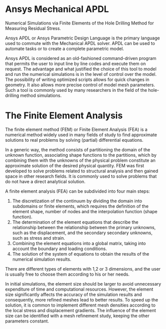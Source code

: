 # Ansys Mechanical APDL

Numerical Simulations via Finite Elements of the Hole Drilling Method for Measuring Residual Stress.

Ansys APDL or Ansys Parametric Design Language is the primary language used to commute with the Mechanical APDL solver. APDL can be used to automate tasks or to create a complete parametric model. 

Ansys APDL is considered as an old-fashioned command-driven program that permits the user to input line by line codes and execute them on request. The advantage and what justified the choice of this tool to model and run the numerical simulations is in the level of control over the model. The possibility of writing optimized scripts allows for quick changes in geometry. It also allows more precise control of model mesh parameters. Such a tool is commonly used by many researchers in the field of the hole-drilling method simulations.


# The Finite Element Analysis

The finite element method (FEM) or Finite Element Analysis (FEA) is a numerical method widely used in many fields of study to find approximate solutions to real problems by solving (partial) differential equations. 

In a generic way, the method consists of partitioning the domain of the unknown function, associating shape functions to the partitions, which by combining them with the unknowns of the physical problem constitute an approximate solution of the desired physical quantity. FEM was first developed to solve problems related to structural analysis and then gained space in other research fields. 
It is commonly used to solve problems that do not have a direct analytical solution. 

A finite element analysis (FEA) can be subdivided into four main steps:
1. The discretization  of the continuum by dividing the domain into subdomains or finite elements, which requires the definition of the element shape, 
number of nodes and the interpolation function (shape function).
2. The determination of the element equations that describe the relationship between the relationship between the primary unknowns, such as the displacement, and the secondary 
secondary unknowns, such as stress and strain.
3. Combining the element equations into a global matrix, taking into account the boundary and loading conditions.
4. The solution of the system of equations to obtain the results of the numerical simulation results.

There are different types of elements with 1,2 or 3 dimensions, and the user is usually free to choose them according to his or her needs. 

In initial simulations, the element size should be larger to avoid unnecessary  expenditure of time and computational resources. However, the element size significantly affects the accuracy of the simulation results and consequently, more refined meshes lead to better results. To speed up the solution, it is common to implement different mesh densities according to the local stress and displacement gradients. The influence of the element size can be identified with a mesh refinement study, keeping the other parameters constant.

